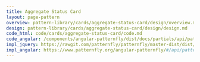 ```yaml
---
title: Aggregate Status Card
layout: page-pattern
overview: pattern-library/cards/aggregate-status-card/design/overview.md
design: pattern-library/cards/aggregate-status-card/design/design.md
code_html: code/cards/aggregate-status-card/code.md
code_angular: /components/angular-patternfly/dist/docs/partials/api/patternfly.card.component.pfAggregateStatusCard.html
impl_jquery: https://rawgit.com/patternfly/patternfly/master-dist/dist/tests/cards.html
impl_angular: https://www.patternfly.org/angular-patternfly/#/api/patternfly.card.component:pfAggregateStatusCard
---
```

